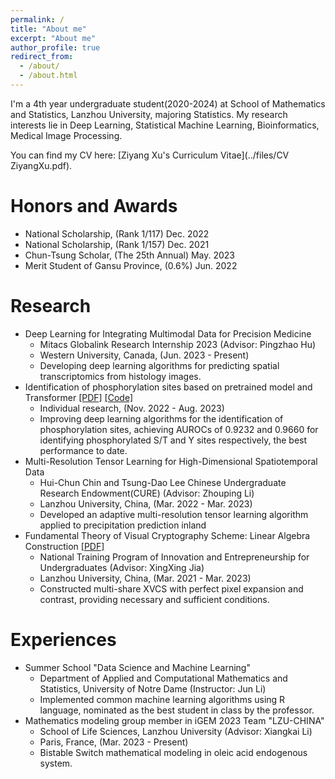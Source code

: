 ```yaml
---
permalink: /
title: "About me"
excerpt: "About me"
author_profile: true
redirect_from: 
  - /about/
  - /about.html
---
```


I'm a 4th year undergraduate student(2020-2024) at School of Mathematics and Statistics, Lanzhou University, majoring Statistics. My research interests lie in Deep Learning, Statistical Machine Learning, Bioinformatics, Medical Image Processing.

You can find my CV here: [Ziyang Xu's Curriculum Vitae](../files/CV ZiyangXu.pdf).

Honors and Awards
======
- National Scholarship, (Rank 1/117)   Dec. 2022
- National Scholarship, (Rank 1/157)   Dec. 2021
- Chun-Tsung Scholar, (The 25th Annual)  May. 2023
- Merit Student of Gansu Province, $(0.6 \%)$  Jun. 2022

Research
======
- Deep Learning for Integrating Multimodal Data for Precision Medicine
  - Mitacs Globalink Research Internship 2023 (Advisor: Pingzhao Hu)
  - Western University, Canada, (Jun. 2023 - Present) 
  - Developing deep learning algorithms for predicting spatial transcriptomics from histology images.
- Identification of phosphorylation sites based on pretrained model and Transformer [[PDF]](https://arxiv.org/abs/2308.05115) [[Code]](https://github.com/StatXzy7/PTransIPs)
  - Individual research, (Nov. 2022 - Aug. 2023)
  - Improving deep learning algorithms for the identification of phosphorylation sites, achieving AUROCs of 0.9232 and 0.9660 for identifying phosphorylated S/T and Y sites respectively, the best performance to date.
- Multi-Resolution Tensor Learning for High-Dimensional Spatiotemporal Data
  - Hui-Chun Chin and Tsung-Dao Lee Chinese Undergraduate Research Endowment(CURE) (Advisor: Zhouping Li)
  - Lanzhou University, China, (Mar. 2022 - Mar. 2023)
  - Developed an adaptive multi-resolution tensor learning algorithm applied to precipitation prediction inland
- Fundamental Theory of Visual Cryptography Scheme: Linear Algebra Construction [[PDF]](https://arxiv.org/abs/2305.14168)
  - National Training Program of Innovation and Entrepreneurship for Undergraduates (Advisor: XingXing Jia)
  - Lanzhou University, China, (Mar. 2021 - Mar. 2023)
  - Constructed multi-share XVCS with perfect pixel expansion and contrast, providing necessary and sufficient conditions.

Experiences
======
- Summer School "Data Science and Machine Learning"
  - Department of Applied and Computational Mathematics and Statistics, University of Notre Dame (Instructor: Jun Li)
  -  Implemented common machine learning algorithms using R language, nominated as the best student in class by the professor.
- Mathematics modeling group member in iGEM 2023 Team "LZU-CHINA"
  - School of Life Sciences, Lanzhou University (Advisor: Xiangkai Li)
  - Paris, France, (Mar. 2023 - Present)
  - Bistable Switch mathematical modeling in oleic acid endogenous system.
